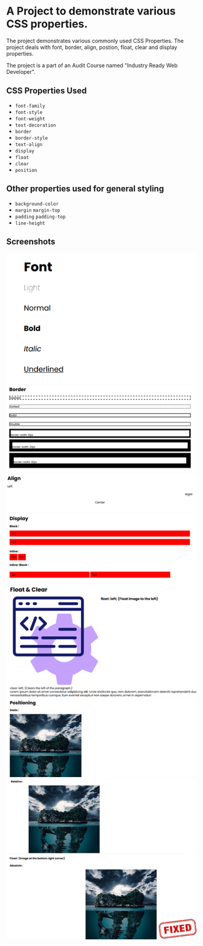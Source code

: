 # A Project to demonstrate various CSS properties.
The project demonstrates various commonly used CSS Properties. The project deals with font, border, align, postion, float, clear and display properties.

The project is a part of an Audit Course named "Industry Ready Web Developer".


## CSS Properties Used
* `font-family`
* `font-style`
* `font-weight`
* `text-decoration`
* `border`
* `border-style`
* `text-align`
* `display`
* `float`
* `clear`
* `position`

## Other properties used for general styling
* `background-color`
* `margin` `margin-top`
* `padding` `padding-top`
* `line-height`

## Screenshots
![alt text][font]
![alt text][border]
![alt text][align]
![alt text][display]
![alt text][float-clear]
![alt text][pos-static]
![alt text][pos-relative]
![alt text][pos-absolute-fixed]

[font]: screenshots/font.png "Font properties"
[border]: screenshots/border.png "Border properties"
[align]: screenshots/align.png "Align"
[display]: screenshots/display.png "Display"
[float-clear]: screenshots/float_clear.png "Float & Clear"
[pos-static]: screenshots/pos_static.png "Static Positioning"
[pos-relative]: screenshots/pos_relative.png "Relative Positioning"
[pos-absolute-fixed]: screenshots/pos_absolute_fixed.png "Absolute & Fixed Positioning"
